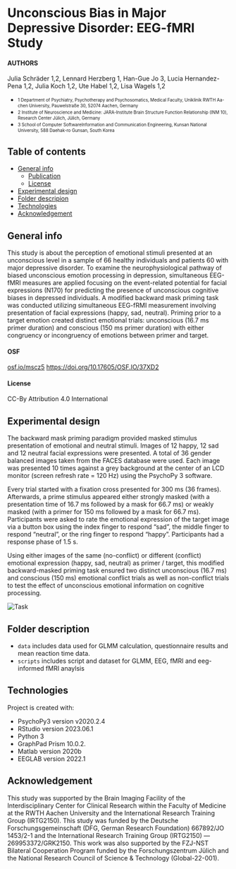 # Unconscious Bias in Major Depressive Disorder: EEG-fMRI Study

#### AUTHORS
Julia Schräder 1,2, Lennard Herzberg 1, Han-Gue Jo 3, Lucia Hernandez-Pena 1,2, Julia Koch 1,2, Ute Habel 1,2, Lisa Wagels 1,2

* <sub><sup>1 Department of Psychiatry, Psychotherapy and Psychosomatics, Medical Faculty, Uniklinik RWTH Aa-chen University, Pauwelstraße 30, 52074 Aachen, Germany</sup></sub>
* <sub><sup>2 Institute of Neuroscience and Medicine: JARA-Institute Brain Structure Function Relationship (INM 10), Research Center Jülich, Jülich, Germany</sup></sub>
* <sub><sup>3 School of Computer SoftwareInformation and Communication Engineering, Kunsan National University, 588 Daehak-ro Gunsan, South Korea</sup></sub>

## Table of contents
* [General info](#general-info)
	* [Publication](#OSF) 
	* [License](#license)
* [Experimental design](#experimental-design)
* [Folder descripion](#folder-description)
* [Technologies](#technologies)
* [Acknowledgement](#acknowledgement)


## General info
This study is about the perception of emotional stimuli presented at an unconscious level in a sample of 66 healthy individuals and patients 60 with major depressive disorder. To examine the neurophysiological pathway of biased unconscious emotion processing in depression, simultaneous EEG-fMRI measures are applied focusing on the event-related potential for facial expressions (N170) for predicting the presence of unconscious cognitive biases in depressed individuals.
A modified backward mask priming task was conducted utilizing simultaneous EEG-fRMI measurement involving presentation of facial expressions (happy, sad, neutral). Priming prior to a target emotion created distinct emotional trials: unconscious (16.7 ms primer duration) and conscious (150 ms primer duration) with either congruency or incongruency of emotions between primer and target. 


#### OSF 

[osf.io/mscz5](https://osf.io/37xd2)
https://doi.org/10.17605/OSF.IO/37XD2

#### License

CC-By Attribution 4.0 International 

## Experimental design

The backward mask priming paradigm provided masked stimulus presentation of emotional and neutral stimuli. Images of 12 happy, 12 sad and 12 neutral facial expressions were presented. A total of 36 gender balanced images taken from the FACES database were used. Each image was presented 10 times against a grey background at the center of an LCD monitor (screen refresh rate = 120 Hz) using the PsychoPy 3 software.

Every trial started with a fixation cross presented for 300 ms (36 frames). Afterwards, a prime stimulus appeared either strongly masked (with a presentation time of 16.7 ms followed by a mask for 66.7 ms) or weakly masked (with a primer for 150 ms followed by a mask for 66.7 ms). Participants were asked to rate the emotional expression of the target image via a button box using the index finger to respond “sad”, the middle finger to respond “neutral”, or the ring finger to respond “happy”. Participants had a response phase of 1.5 s. 

Using either images of the same (no-conflict) or different (conflict) emotional expression (happy, sad, neutral) as primer / target, this modified backward-masked priming task ensured two distinct unconscious (16.7 ms) and conscious (150 ms) emotional conflict trials as well as non-conflict trials to test the effect of unconscious emotional information on cognitive processing.

![Task](https://github.com/JuliaSchraeder/UnconsciousBias/assets/54576554/270e406b-83e8-4430-ac6d-9df84326ba85)

## Folder description

* `data` includes data used for GLMM calculation, questionnaire results and mean reaction time data. 
* `scripts` includes script and dataset for GLMM, EEG, fMRI and eeg-informed fMRI anaylsis 

## Technologies
Project is created with:
* PsychoPy3 version v2020.2.4
* RStudio version 2023.06.1
* Python 3
* GraphPad Prism 10.0.2.
* Matlab version 2020b
* EEGLAB version 2022.1

## Acknowledgement
This study was supported by the Brain Imaging Facility of the Interdisciplinary Center for Clinical Research within the Faculty of Medicine at the RWTH Aachen University and the International Research Training Group (IRTG2150). This study was funded by the Deutsche Forschungsgemeinschaft (DFG, German Research Foundation) 667892/JO 1453/2-1 and the International Research Training Group (IRTG2150) —269953372/GRK2150. This work was also supported by the FZJ-NST Bilateral Cooperation Program funded by the Forschungszentrum Jülich and the National Research Council of Science & Technology (Global-22-001). 
